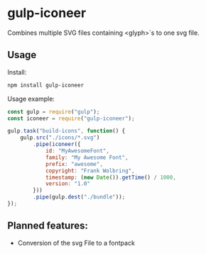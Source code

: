 gulp-iconeer
============

Combines multiple SVG files containing &lt;glyph&gt;´s to one svg file.

Usage
-----

Install:

``` bash
npm install gulp-iconeer
```

Usage example:

``` js
const gulp = require("gulp");
const iconeer = require("gulp-iconeer");

gulp.task("build-icons", function() {
    gulp.src("./icons/*.svg")
        .pipe(iconeer({
            id: "MyAwesomeFont",
            family: "My Awesome Font",
            prefix: "awesome",
            copyright: "Frank Wolbring",
            timestamp: (new Date()).getTime() / 1000,
            version: "1.0"
        }))
        .pipe(gulp.dest("./bundle"));
});
```

Planned features:
--------
- Conversion of the svg File to a fontpack